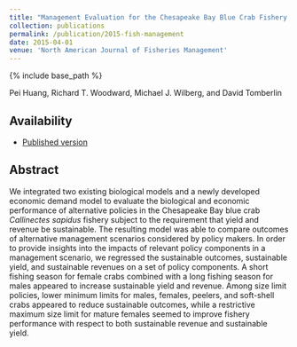```yaml
---
title: "Management Evaluation for the Chesapeake Bay Blue Crab Fishery: An Integrated Bioeconomic Approach"
collection: publications
permalink: /publication/2015-fish-management
date: 2015-04-01
venue: 'North American Journal of Fisheries Management'
---
```

{% include base_path %}

Pei Huang, Richard T. Woodward, Michael J. Wilberg, and David Tomberlin

## Availability

- [Published version](https://www.tandfonline.com/doi/abs/10.1080/02755947.2014.986342)

## Abstract

We integrated two existing biological models and a newly developed economic demand model to evaluate the biological and economic performance of alternative policies in the Chesapeake Bay blue crab *Callinectes sapidus* fishery subject to the requirement that yield and revenue be sustainable. The resulting model was able to compare outcomes of alternative management scenarios considered by policy makers. In order to provide insights into the impacts of relevant policy components in a management scenario, we regressed the sustainable outcomes, sustainable yield, and sustainable revenues on a set of policy components. A short fishing season for female crabs combined with a long fishing season for males appeared to increase sustainable yield and revenue. Among size limit policies, lower minimum limits for males, females, peelers, and soft-shell crabs appeared to reduce sustainable outcomes, while a restrictive maximum size limit for mature females seemed to improve fishery performance with respect to both sustainable revenue and sustainable yield.